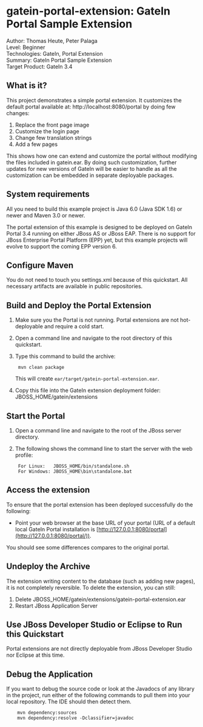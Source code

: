 <!-- Do not edit this derived file! Rather edit the master file gatein-portal-quickstarts-parent/src/main/freemarker/gatein-portal-extension/README.md.ftl -->

gatein-portal-extension: GateIn Portal Sample Extension
============================
Author: Thomas Heute, Peter Palaga  
Level: Beginner  
Technologies: GateIn, Portal Extension  
Summary: GateIn Portal Sample Extension  
Target Product: GateIn 3.4

What is it?
-----------

This project demonstrates a simple portal extension.
It customizes the default portal available at: http://localhost:8080/portal by doing few changes:
1. Replace the front page image
2. Customize the login page
3. Change few translation strings
4. Add a few pages

This shows how one can extend and customize the portal without modifying the files included in gatein.ear. By doing such customization, further updates for new versions of GateIn will be easier to handle as all the customization can be embedded in separate deployable packages.

<!-- The following content is included from gatein-portal-quickstarts-parent/src/main/freemarker/include/portal-extension-general.md.ftl -->

System requirements
-------------------

All you need to build this example project is Java 6.0 (Java SDK 1.6) or newer and Maven 3.0 or newer.

The portal extension of this example is designed to be deployed on GateIn Portal 3.4 running on either
JBoss AS or JBoss EAP. There is no support for JBoss Enterprise Portal Platform (EPP) yet, but this example projects will evolve
to support the coming EPP version 6.


Configure Maven
---------------

You do not need to touch you settings.xml because of this quickstart. All necessary artifacts are available in public
repositories.


Build and Deploy the Portal Extension
-------------------------------

1. Make sure you the Portal is not running. Portal extensions are not hot-deployable and require a cold start.
2. Open a command line and navigate to the root directory of this quickstart.
3. Type this command to build the archive:

        mvn clean package

   This will create `ear/target/gatein-portal-extension.ear`.
4. Copy this file into the GateIn extension deployment folder: JBOSS_HOME/gatein/extensions


Start the Portal
----------------

1. Open a command line and navigate to the root of the JBoss server directory.
2. The following shows the command line to start the server with the web profile:

        For Linux:   JBOSS_HOME/bin/standalone.sh
        For Windows: JBOSS_HOME\bin\standalone.bat


Access the extension
---------------------------

To ensure that the portal extension has been deployed successfully do the following: 
* Point your web browser at the base URL of your portal (URL of a default local GateIn Portal installation is
[http://127.0.0.1:8080/portal](http://127.0.0.1:8080/portal/)).

You should see some differences compares to the original portal.


Undeploy the Archive
--------------------

The extension writing content to the database (such as adding new pages), it is not completely reversible.
To delete the extension, you can still:
1. Delete JBOSS_HOME/gatein/extensions/gatein-portal-extension.ear
2. Restart JBoss Application Server


Use JBoss Developer Studio or Eclipse to Run this Quickstart
------------------------------------------------------------

Portal extensions are not directly deployable from JBoss Developer Studio nor Eclipse at this time.


Debug the Application
---------------------

If you want to debug the source code or look at the Javadocs of any library in the project, run either of the following 
commands to pull them into your local repository. The IDE should then detect them.

        mvn dependency:sources
        mvn dependency:resolve -Dclassifier=javadoc
